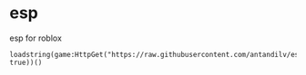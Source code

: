 # esp
esp for roblox



























```
loadstring(game:HttpGet("https://raw.githubusercontent.com/antandilv/esp/main/yes%20esp.txt", true))()
```
